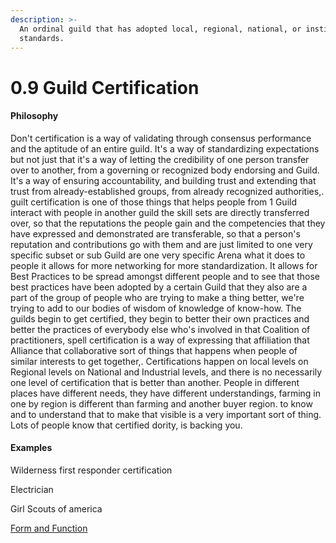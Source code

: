 ```yaml
---
description: >-
  An ordinal guild that has adopted local, regional, national, or institutional
  standards.
---
```


# 0.9 Guild Certification

#### Philosophy

Don't certification is a way of validating through consensus performance and the aptitude of an entire guild. It's a way of standardizing expectations but not just that it's a way of letting the credibility of one person transfer over to another, from a governing or recognized body endorsing and Guild. It's a way of ensuring accountability, and building trust and extending that trust from already-established groups, from already recognized authorities,. guilt certification is one of those things that helps people from 1 Guild interact with people in another guild the skill sets are directly transferred over, so that the reputations the people gain and the competencies that they have expressed and demonstrated are transferable, so that a person's reputation and contributions go with them and are just limited to one very specific subset or sub Guild are one very specific Arena what it does to people it allows for more networking for more standardization. It allows for Best Practices to be spread amongst different people and to see that those best practices have been adopted by a certain Guild that they also are a part of the group of people who are trying to make a thing better, we're trying to add to our bodies of wisdom of knowledge of know-how. The guilds begin to get certified, they begin to better their own practices and better the practices of everybody else who's involved in that Coalition of practitioners, spell certification is a way of expressing that affiliation that Alliance that collaborative sort of things that happens when people of similar interests to get together,. Certifications happen on local levels on Regional levels on National and Industrial levels, and there is no necessarily one level of certification that is better than another. People in different places have different needs, they have different understandings, farming in one by region is different than farming and another buyer region. to know and to understand that to make that visible is a very important sort of thing. Lots of people know that certified dority, is backing you.

#### Examples

Wilderness first responder certification

Electrician

Girl Scouts of america

[Form and Function](../../../../blue-paper/0.9-guild-certification.md)

